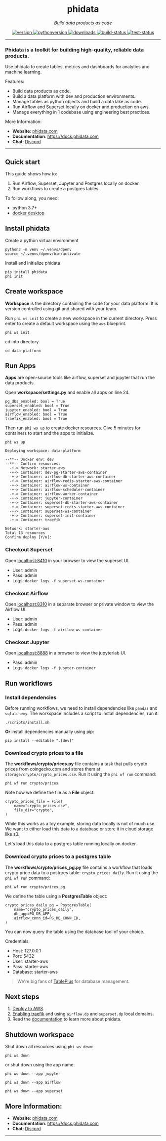 <h1 align="center">
  phidata
</h1>
<p align="center">
    <em>Build data products as code</em>
</p>

<p align="center">
<a href="https://python.org/pypi/phidata" target="_blank">
    <img src="https://img.shields.io/pypi/v/phidata?color=blue&label=version" alt="version">
</a>
<a href="https://github.com/phidatahq/phidata" target="_blank">
    <img src="https://img.shields.io/badge/python->=3.7-blue" alt="pythonversion">
</a>
<a href="https://github.com/phidatahq/phidata" target="_blank">
    <img src="https://pepy.tech/badge/phidata" alt="downloads">
</a>
<a href="https://github.com/phidatahq/phidata/actions/workflows/build.yml" target="_blank">
    <img src="https://github.com/phidatahq/phidata/actions/workflows/build.yml/badge.svg" alt="build-status">
</a>
<a href="https://github.com/phidatahq/phidata/actions/workflows/test.yml" target="_blank">
    <img src="https://github.com/phidatahq/phidata/actions/workflows/test.yml/badge.svg" alt="test-status">
</a>
</p>

---

### Phidata is a toolkit for building high-quality, reliable data products.

Use phidata to create tables, metrics and dashboards for analytics and machine learning.

Features:
- Build data products as code.
- Build a data platform with dev and production environments.
- Manage tables as python objects and build a data lake as code.
- Run Airflow and Superset locally on docker and production on aws.
- Manage everything in 1 codebase using engineering best practices.

More Information:
- **Website**: <a href="https://phidata.com" target="_blank">phidata.com</a>
- **Documentation**: <a href="https://docs.phidata.com" target="_blank">https://docs.phidata.com</a>
- **Chat**: <a href="https://discord.gg/4MtYHHrgA8" target="_blank">Discord</a>

---

## Quick start

This guide shows how to:
1. Run Airflow, Superset, Jupyter and Postgres locally on docker.
2. Run workflows to create a postgres tables.

To follow along, you need:

- python 3.7+
- [docker desktop](https://docs.docker.com/desktop/install/mac-install/)

## Install phidata

Create a python virtual environment

```shell
python3 -m venv ~/.venvs/dpenv
source ~/.venvs/dpenv/bin/activate
```

Install and initialize phidata

```shell
pip install phidata
phi init
```

## Create workspace

**Workspace** is the directory containing the code for your data platform. It is version controlled using git and shared with your team.

Run `phi ws init` to create a new workspace in the current directory. Press enter to create a default workspace using the `aws` blueprint.

```shell
phi ws init
```

cd into directory

```shell
cd data-platform
```

## Run Apps

**Apps** are open-source tools like airflow, superset and jupyter that run the data products.

Open **workspace/settings.py** and enable all apps on line 24.

```shell
pg_dbs_enabled: bool = True
superset_enabled: bool = True
jupyter_enabled: bool = True
airflow_enabled: bool = True
traefik_enabled: bool = True
```

Then run `phi ws up` to create docker resources. Give 5 minutes for containers to start and the apps to initialize.

```shell
phi ws up

Deploying workspace: data-platform

--**-- Docker env: dev
--**-- Confirm resources:
  -+-> Network: starter-aws
  -+-> Container: dev-pg-starter-aws-container
  -+-> Container: airflow-db-starter-aws-container
  -+-> Container: airflow-redis-starter-aws-container
  -+-> Container: airflow-ws-container
  -+-> Container: airflow-scheduler-container
  -+-> Container: airflow-worker-container
  -+-> Container: jupyter-container
  -+-> Container: superset-db-starter-aws-container
  -+-> Container: superset-redis-starter-aws-container
  -+-> Container: superset-ws-container
  -+-> Container: superset-init-container
  -+-> Container: traefik

Network: starter-aws
Total 13 resources
Confirm deploy [Y/n]:
```

### Checkout Superset

Open [localhost:8410](http://localhost:8410) in your browser to view the superset UI.

- User: admin
- Pass: admin
- Logs: `docker logs -f superset-ws-container`

### Checkout Airflow

Open [localhost:8310](http://localhost:8310) in a separate browser or private window to view the Airflow UI.

- User: admin
- Pass: admin
- Logs: `docker logs -f airflow-ws-container`

### Checkout Jupyter

Open [localhost:8888](http://localhost:888) in a browser to view the jupyterlab UI.

- Pass: admin
- Logs: `docker logs -f jupyter-container`

## Run workflows

### Install dependencies

Before running workflows, we need to install dependencies like `pandas` and `sqlalchemy`.
The workspace includes a script to install dependencies, run it:

```shell
./scripts/install.sh
```

**Or** install dependencies manually using pip:

```shell
pip install --editable ".[dev]"
```

### Download crypto prices to a file

The **workflows/crypto/prices.py** file contains a task that pulls crypto prices from coingecko.com and stores them at `storage/crypto/crypto_prices.csv`. Run it using the `phi wf run` command:

```shell
phi wf run crypto/prices
```

Note how we define the file as a **File** object:

```shell
crypto_prices_file = File(
    name="crypto_prices.csv",
    file_dir="crypto",
)
```

While this works as a toy example, storing data locally is not of much use. We want to either load this data to a database or store it in cloud storage like s3.

Let's load this data to a postgres table running locally on docker.

### Download crypto prices to a postgres table

The **workflows/crypto/prices_pg.py** file contains a workflow that loads crypto price data to a postgres table: `crypto_prices_daily`. Run it using the `phi wf run` command:

```shell
phi wf run crypto/prices_pg
```

We define the table using a **PostgresTable** object:

```shell
crypto_prices_daily_pg = PostgresTable(
    name="crypto_prices_daily",
    db_app=PG_DB_APP,
    airflow_conn_id=PG_DB_CONN_ID,
)
```

You can now query the table using the database tool of your choice.

Credentials:
- Host: 127.0.0.1
- Port: 5432
- User: starter-aws
- Pass: starter-aws
- Database: starter-aws

> We're big fans of [TablePlus](https://tableplus.com/) for database management.

## Next steps

1. [Deploy to AWS](https://docs.phidata.com/aws/setup).
2. [Enabling traefik](https://docs.phidata.com/local/traefik-docker) and using `airflow.dp` and `superset.dp` local domains.
3. Read the [documentation](https://docs.phidata.com) to learn more about phidata.


## Shutdown workspace

Shut down all resources using `phi ws down`:

```shell
phi ws down
```

or shut down using the app name:

```shell
phi ws down --app jupyter

phi ws down --app airflow

phi ws down --app superset
```

## More Information:
- **Website**: <a href="https://phidata.com" target="_blank">phidata.com</a>
- **Documentation**: <a href="https://docs.phidata.com" target="_blank">https://docs.phidata.com</a>
- **Chat**: <a href="https://discord.gg/4MtYHHrgA8" target="_blank">Discord</a>

---
